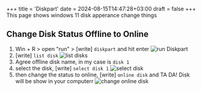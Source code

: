 +++
title = 'Diskpart'
date = 2024-08-15T14:47:28+03:00
draft = false
+++
This page shows windows 11 disk apperance change things
## Change Disk Status Offline to Online
1. Win + R > open "run" > [write] `diskpart` and hit enter
![run Diskpart](/images/diskpart-0.png "run Diskpart")
1. [write] `list disk` 
![list disks](/images/diskpart-1.png "list disks")
1. Agree offline disk name, in my case is `disk 1` 
2. select the disk, [write] `select disk 1`
![select disk](/images/diskpart-2.png "select disk")
1. then change the status to online, [write] `online disk` and TA DA! Disk will be show in your computerr
![change online disk](/images/diskpart-3.png "change online disk") 